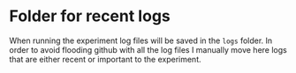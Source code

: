 # Folder for recent logs

When running the experiment log files will be saved in the `logs` folder. In order to avoid flooding github with all the log files I manually move here logs that are either recent or important to the experiment.